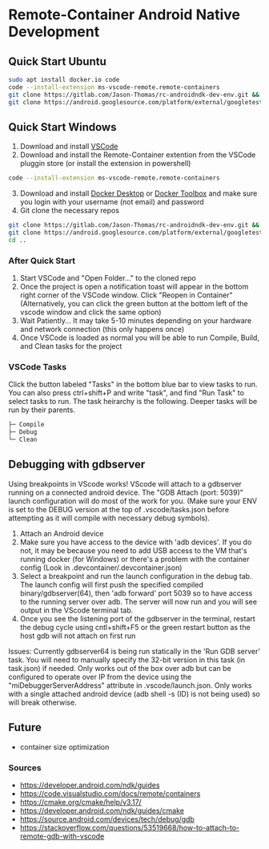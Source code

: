 # Remote-Container Android Native Development 

## Quick Start Ubuntu
```sh
sudo apt install docker.io code
code --install-extension ms-vscode-remote.remote-containers
git clone https://gitlab.com/Jason-Thomas/rc-androidndk-dev-env.git && cd rc-androidndk-dev-env/src
git clone https://android.googlesource.com/platform/external/googletest
```
## Quick Start Windows
1. Download and install [VSCode](https://code.visualstudio.com/)
2. Download and install the Remote-Container extention from the VSCode pluggin store (or install the extension in powershell)
```sh
code --install-extension ms-vscode-remote.remote-containers
```
3. Download and install [Docker Desktop](https://www.docker.com/products/docker-desktop) or [Docker Toolbox](https://github.com/docker/toolbox/releases) and make sure you login with your username (not email) and password
4. Git clone the necessary repos
```sh
git clone https://gitlab.com/Jason-Thomas/rc-androidndk-dev-env.git && cd rc-androidndk-dev-env/src
git clone https://android.googlesource.com/platform/external/googletest
cd ..
```

### After Quick Start
1. Start VSCode and "Open Folder..." to the cloned repo
2. Once the project is open a notification toast will appear in the bottom right corner of the VSCode window. Click "Reopen in Container" (Alternatively, you can click the green button at the bottom left of the vscode window and click the same option)
3. Wait Patiently... It may take 5-10 minutes depending on your hardware and network connection (this only happens once)
4. Once VSCode is loaded as normal you will be able to run Compile, Build, and Clean tasks for the project

### VSCode Tasks
Click the button labeled "Tasks" in the bottom blue bar to view tasks to run. You can also press ctrl+shift+P and write "task", and find "Run Task" to select tasks to run. The task heirarchy is the following. Deeper tasks will be run by their parents.
```sh
├─ Compile
├─ Debug    
└─ Clean           
```

## Debugging with gdbserver
Using breakpoints in VScode works! VScode will attach to a gdbserver running on a connected android device. The "GDB Attach (port: 5039)" launch configuration will do most of the work for you. (Make sure your ENV is set to the DEBUG version at the top of .vscode/tasks.json before attempting as it will compile with necessary debug symbols).
1. Attach an Android device
2. Make sure you have access to the device with 'adb devices'. If you do not, it may be because you need to add USB access to the VM that's running docker (for Windows) or there's a problem with the container config (Look in .devcontainer/.devcontainer.json)
3. Select a breakpoint and run the launch configuration in the debug tab. The launch config will first push the specified compiled binary/gdbserver(64), then 'adb forward' port 5039 so to have access to the running server over adb. The server will now run and you will see output in the VScode terminal tab.
4. Once you see the listening port of the gdbserver in the terminal, restart the debug cycle using cntl+shift+F5 or the green restart button as the host gdb will not attach on first run

Issues: Currently gdbserver64 is being run statically in the 'Run GDB server' task. You will need to manually specify the 32-bit version in this task (in task.json) if needed. Only works out of the box over adb but can be configured to operate over IP from the device using the "miDebuggerServerAddress" attribute in .vscode/launch.json. Only works with a single attached android device (adb shell -s (ID) is not being used) so will break otherwise. 

## Future
- container size optimization

### Sources
- https://developer.android.com/ndk/guides
- https://code.visualstudio.com/docs/remote/containers
- https://cmake.org/cmake/help/v3.17/
- https://developer.android.com/ndk/guides/cmake
- https://source.android.com/devices/tech/debug/gdb
- https://stackoverflow.com/questions/53519668/how-to-attach-to-remote-gdb-with-vscode
